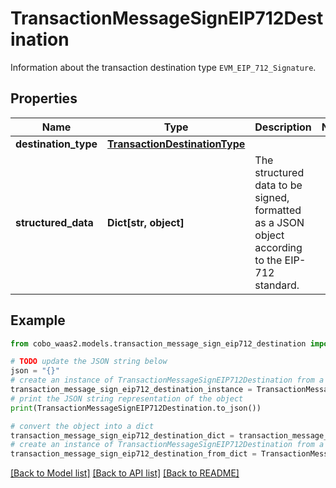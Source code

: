 # TransactionMessageSignEIP712Destination

Information about the transaction destination type `EVM_EIP_712_Signature`. 

## Properties

Name | Type | Description | Notes
------------ | ------------- | ------------- | -------------
**destination_type** | [**TransactionDestinationType**](TransactionDestinationType.md) |  | 
**structured_data** | **Dict[str, object]** | The structured data to be signed, formatted as a JSON object according to the EIP-712 standard. | 

## Example

```python
from cobo_waas2.models.transaction_message_sign_eip712_destination import TransactionMessageSignEIP712Destination

# TODO update the JSON string below
json = "{}"
# create an instance of TransactionMessageSignEIP712Destination from a JSON string
transaction_message_sign_eip712_destination_instance = TransactionMessageSignEIP712Destination.from_json(json)
# print the JSON string representation of the object
print(TransactionMessageSignEIP712Destination.to_json())

# convert the object into a dict
transaction_message_sign_eip712_destination_dict = transaction_message_sign_eip712_destination_instance.to_dict()
# create an instance of TransactionMessageSignEIP712Destination from a dict
transaction_message_sign_eip712_destination_from_dict = TransactionMessageSignEIP712Destination.from_dict(transaction_message_sign_eip712_destination_dict)
```
[[Back to Model list]](../README.md#documentation-for-models) [[Back to API list]](../README.md#documentation-for-api-endpoints) [[Back to README]](../README.md)


